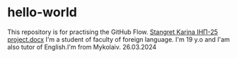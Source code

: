 # hello-world
This repository is for practising the GitHub Flow.
[Stangret Karina ІНП-25 project.docx](https://github.com/Karinastngr/hello-world/files/14757946/Stangret.Karina.-25.project.docx)
I'm a student of faculty of foreign language. I'm 19 y.o and I'am also tutor of English.I'm from Mykolaiv.
26.03.2024
